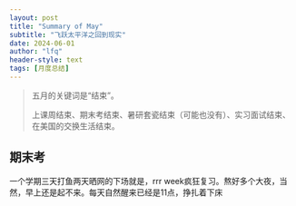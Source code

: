 ```yaml
---
layout: post
title: "Summary of May"
subtitle: "飞跃太平洋之回到现实"
date: 2024-06-01
author: "lfq"
header-style: text
tags: [月度总结]
---
```


> 五月的关键词是“结束”。
>
> 上课周结束、期末考结束、暑研套瓷结束（可能也没有）、实习面试结束、在美国的交换生活结束。

## 期末考

一个学期三天打鱼两天晒网的下场就是，rrr week疯狂复习。熬好多个大夜，当然，早上还是起不来。每天自然醒来已经是11点，挣扎着下床
